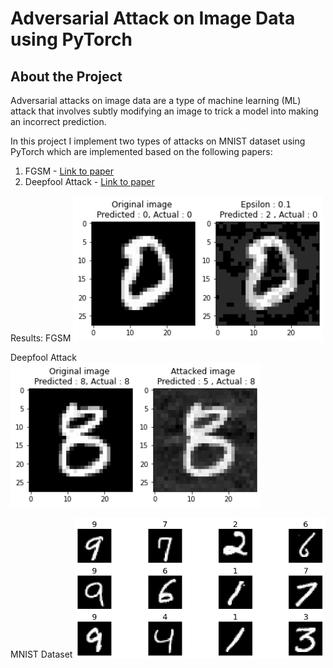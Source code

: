 # Adversarial Attack on Image Data using PyTorch

## About the Project

Adversarial attacks on image data are a type of machine learning (ML) attack that involves subtly modifying an image to trick a model into making an incorrect prediction.

In this project I implement two types of attacks on MNIST dataset using PyTorch which are implemented based on the following papers:

1. FGSM - [Link to paper](https://arxiv.org/abs/1412.6572)
2. Deepfool Attack - [Link to paper](https://arxiv.org/abs/1511.04599)

Results:
FGSM
  <img src="images/fgsm_example.png" alt="fgsm" width="400" />

Deepfool Attack
  <img src="images/deepfool_example.png" alt="deepfool" width="400" />

MNIST Dataset
  <img src="images/mnist example.png" alt="mnist" width="400" />

